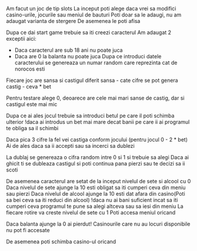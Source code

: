 Am facut un joc de tip slots
La inceput poti alege daca vrei sa modifici casino-urile, jocurile sau meniul de bauturi
Poti doar sa le adaugi, nu am adaugat varianta de stergere
De asemenea le poti afisa

Dupa ce dai start game trebuie sa iti creezi caracterul
Am adaugat 2 exceptii aici:
- Daca caracterul are sub 18 ani nu poate juca
- Daca are 0 la balanta nu poate juca
Dupa ce introduci datele caracterului se genereaza un numar random care reprezinta cat de norocos esti

Fiecare joc are sansa si castigul diferit
sansa - cate cifre se pot genera
castig - ceva * bet

Pentru testare alege 0, deoarece are cele mai mari sanse de castig, dar si castigul este mai mic

Dupa ce ai ales jocul trebuie sa introduci betul pe care il poti schimba ulterior
!daca ai introdus un bet mai mare decat banii pe care ii ai programul te obliga sa il schimbi

Daca pica 3 cifre la fel vei castiga conform jocului (pentru jocul 0 - 2 * bet)
Ai de ales daca sa ii accepti sau sa incerci sa dublezi

La dublaj se genereaza o cifra random intre 0 si 1 si trebuie sa alegi
Daca ai ghicit ti se dubleaza castigul si poti continua pana pierzi sau te decizi sa ii scoti

De asemenea caracterul are setat de la inceput nivelul de sete si alcool cu 0
Daca nivelul de sete ajunge la 10 esti obligat sa iti cumperi ceva din meniu sau pierzi
Daca nivelul de alcool ajunge la 10 esti dat afara din casino(Poti sa bei ceva sa iti reduci din alcool)
!daca nu ai bani suficient incat sa iti cumperi ceva programul te pune sa alegi altceva sau sa iesi din meniu
La fiecare rotire va creste nivelul de sete cu 1
Poti accesa meniul oricand

Daca balanta ajunge la 0 ai pierdut!
Casinourile care nu au locuri disponibile nu pot fi accesate

De asemenea poti schimba casino-ul oricand
